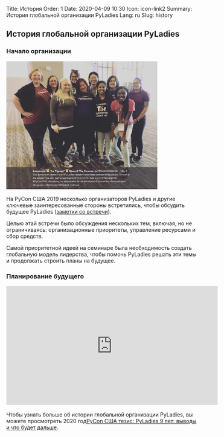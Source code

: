 Title: История
Order: 1
Date: 2020-04-09 10:30
Icon: icon-link2
Summary: История глобальной организации PyLadies
Lang: ru
Slug: history

## История глобальной организации PyLadies

### Начало организации

<div class="float-center container">
  <img src="/images/about/future-of-us.png"
     alt="Организаторы PyLadies на конференции PyCon США 2019" width="400px" />
</div>

На PyCon США 2019 несколько организаторов PyLadies и другие ключевые заинтересованные стороны встретились, чтобы
обсудить будущее PyLadies
([заметки со встречи](https://github.com/pyladies/global-organizing/blob/master/notes/2019/06_05_2019.md)).

Целью этай встречи было обсуждения нескольких тем, включая, но не ограничиваясь:
организационные приоритеты, управление ресурсами и сбор средств.

Самой приоритетной идеей на семинаре была необходимость создать глобальную модель лидерства, чтобы помочь PyLadies решать эти темы и
продолжать строить планы на будущее.

###  Планирование будущего

<div class="float-center container"><iframe width="560" height="315" src="https://www.youtube.com/embed/KRwpY2TixAs" frameborder="0" allow="accelerometer; autoplay; encrypted-media; gyroscope; picture-in-picture" allowfullscreen></iframe></div>

Чтобы узнать больше об истории глобальной организации PyLadies, вы можете просмотреть 2020 год[PyCon США тезис: PyLadies 9 лет: выводы и что будет дальше](https://www.youtube.com/watch?v=KRwpY2TixAs).
